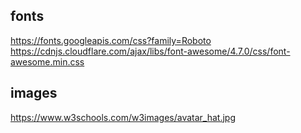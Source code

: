 
## fonts
https://fonts.googleapis.com/css?family=Roboto
https://cdnjs.cloudflare.com/ajax/libs/font-awesome/4.7.0/css/font-awesome.min.css

## images
https://www.w3schools.com/w3images/avatar_hat.jpg
